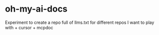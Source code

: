 # oh-my-ai-docs
Experiment to create a repo full of llms.txt for different repos I want to play with + cursor + mcpdoc
